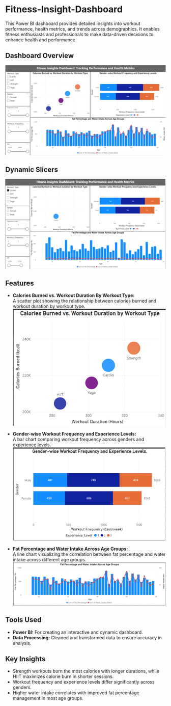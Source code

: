 # Fitness-Insight-Dashboard

This Power BI dashboard provides detailed insights into workout performance, health metrics, and trends across demographics. It enables fitness enthusiasts and professionals to make data-driven decisions to enhance health and performance.

## Dashboard Overview
![Dashboard Overview](Dashboard.png)

## Dynamic Slicers
![Dynamic Slicers](Slicers.png)

## Features
- **Calories Burned vs. Workout Duration By Workout Type:**  
  A scatter plot showing the relationship between calories burned and workout duration by workout type.  
  ![Calories Burned vs Workout Duration](CaloriesBurntVSWorkoutDurByType.png)

- **Gender-wise Workout Frequency and Experience Levels:**  
  A bar chart comparing workout frequency across genders and experience levels.  
  ![Gender-wise Workout Frequency](Gender-WorkoutFreqNExpLevels.png)

- **Fat Percentage and Water Intake Across Age Groups:**  
  A line chart visualizing the correlation between fat percentage and water intake across different age groups.  
  ![Fat Percentage and Water Intake by Age Group](FatPerAndWaterIntakeAcrossAgeGroup.png)

## Tools Used
- **Power BI:** For creating an interactive and dynamic dashboard.
- **Data Processing:** Cleaned and transformed data to ensure accuracy in analysis.

## Key Insights
- Strength workouts burn the most calories with longer durations, while HIIT maximizes calorie burn in shorter sessions.
- Workout frequency and experience levels differ significantly across genders.
- Higher water intake correlates with improved fat percentage management in most age groups.
